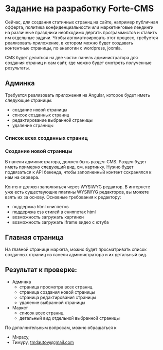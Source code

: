 # Задание на разработку Forte-CMS

Сейчас, для создания статичных страниц на сайте, например публичная офферта, политика конфиденциальности или маркетинговые лендинги на различные праздники необходимо дёргать программистов и ставить им отдельные задачи. Чтобы автоматизировать этот процесс, требуется реализовать приложение, в котором можно будет создавать контентные страницы, по аналогии с wordpress, joomla. 

CMS будет делиться на две части: панель администратора для создания страниц и сам сайт, где можно будет смотреть полученные результаты.

## Админка 
Требуется реализовать приложения на Angular, которое будет иметь следующие страницы: 
- создание новой страницы
- список созданных страниц
- редактирование выбранной страницы
- удаление страницы


### Список всех созданных страниц


### Создание новой страницы
В панели администратора, должен быть раздел CMS. Раздел будет иметь примерно следующий вид, см. картинку. Нужно будет подвязаться к API бекенда, чтобы заполненный контент сохранялся к нам на сервера. 

Контент должен заполняться через WYSIWYG редактор. В интернете уже есть существующие плагины WYSIWYG редакторов, вы можете взять их за основу. Основные требования к редактору:
- поддержка html сниппетов
- поддержка css стилей в сниппетах html
- возможность загружать картинки
- возможность загружать iframe видео с ютуба


## Главная страница
На главной странице маркета, можно будет просматривать список созданных страниц из панели администратора и их детальный вид.

## Результат к проверке: 
- Админка
  - страница просмотра всех страниц
  - страница создания новой страницы
  - страница редактирования страницы
  - удаление выбранной страницы
- Маркет
  - список всех страниц
  - детальный вид отдельной выбранной страницы


По дополнительным вопросам, можно обращаться к
- Мирасу, 
- Тимуру, tmdautov@gmail.com
